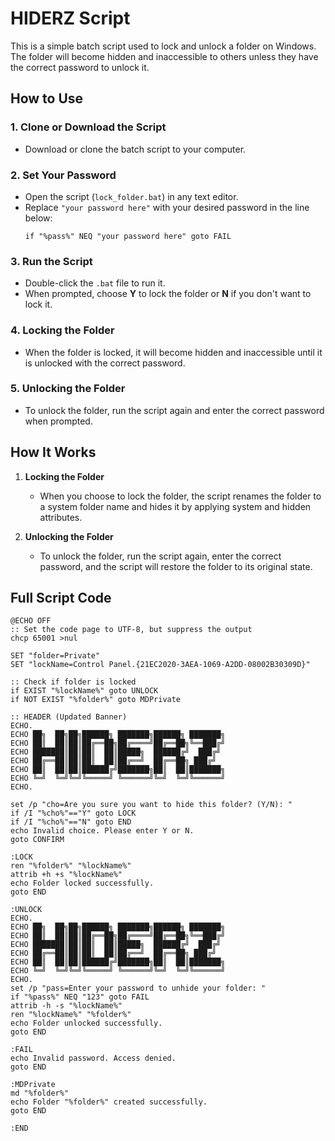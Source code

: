 # HIDERZ Script

This is a simple batch script used to lock and unlock a folder on Windows. The folder will become hidden and inaccessible to others unless they have the correct password to unlock it.

## How to Use

### 1. Clone or Download the Script
   - Download or clone the batch script to your computer.

### 2. Set Your Password
   - Open the script (`lock_folder.bat`) in any text editor.
   - Replace `"your password here"` with your desired password in the line below:
     ```batch
     if "%pass%" NEQ "your password here" goto FAIL
     ```

### 3. Run the Script
   - Double-click the `.bat` file to run it. 
   - When prompted, choose **Y** to lock the folder or **N** if you don't want to lock it.

### 4. Locking the Folder
   - When the folder is locked, it will become hidden and inaccessible until it is unlocked with the correct password.

### 5. Unlocking the Folder
   - To unlock the folder, run the script again and enter the correct password when prompted.

## How It Works

1. **Locking the Folder**  
   - When you choose to lock the folder, the script renames the folder to a system folder name and hides it by applying system and hidden attributes.

2. **Unlocking the Folder**  
   - To unlock the folder, run the script again, enter the correct password, and the script will restore the folder to its original state.

## Full Script Code

```batch
@ECHO OFF
:: Set the code page to UTF-8, but suppress the output
chcp 65001 >nul

SET "folder=Private"
SET "lockName=Control Panel.{21EC2020-3AEA-1069-A2DD-08002B30309D}"

:: Check if folder is locked
if EXIST "%lockName%" goto UNLOCK
if NOT EXIST "%folder%" goto MDPrivate

:: HEADER (Updated Banner)
ECHO.
ECHO ██╗  ██╗██╗██████╗ ███████╗██████╗ ███████╗
ECHO ██║  ██║██║██╔══██╗██╔════╝██╔══██╗╚══███╔╝
ECHO ███████║██║██║  ██║█████╗  ██████╔╝  ███╔╝ 
ECHO ██╔══██║██║██║  ██║██╔══╝  ██╔══██╗ ███╔╝  
ECHO ██║  ██║██║██████╔╝███████╗██║  ██║███████╗
ECHO ╚═╝  ╚═╝╚═╝╚═════╝ ╚══════╝╚═╝  ╚═╝╚══════╝
ECHO.

set /p "cho=Are you sure you want to hide this folder? (Y/N): "
if /I "%cho%"=="Y" goto LOCK
if /I "%cho%"=="N" goto END
echo Invalid choice. Please enter Y or N.
goto CONFIRM

:LOCK
ren "%folder%" "%lockName%"
attrib +h +s "%lockName%"
echo Folder locked successfully.
goto END

:UNLOCK
ECHO.
ECHO ██╗  ██╗██╗██████╗ ███████╗██████╗ ███████╗
ECHO ██║  ██║██║██╔══██╗██╔════╝██╔══██╗╚══███╔╝
ECHO ███████║██║██║  ██║█████╗  ██████╔╝  ███╔╝ 
ECHO ██╔══██║██║██║  ██║██╔══╝  ██╔══██╗ ███╔╝  
ECHO ██║  ██║██║██████╔╝███████╗██║  ██║███████╗
ECHO ╚═╝  ╚═╝╚═╝╚═════╝ ╚══════╝╚═╝  ╚═╝╚══════╝
ECHO.
set /p "pass=Enter your password to unhide your folder: "
if "%pass%" NEQ "123" goto FAIL
attrib -h -s "%lockName%"
ren "%lockName%" "%folder%"
echo Folder unlocked successfully.
goto END

:FAIL
echo Invalid password. Access denied.
goto END

:MDPrivate
md "%folder%"
echo Folder "%folder%" created successfully.
goto END

:END
